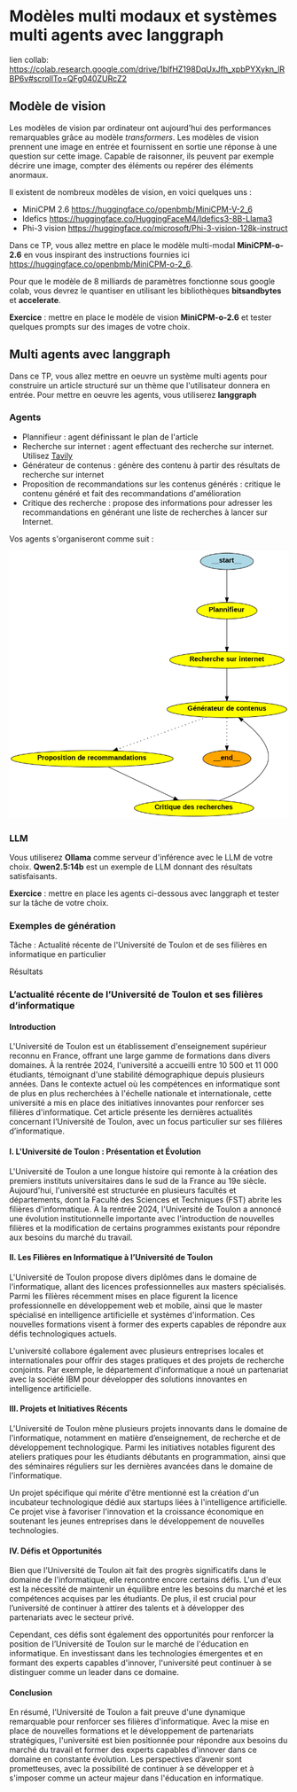 # Modèles multi modaux et systèmes multi agents avec langgraph

lien collab: https://colab.research.google.com/drive/1blfHZ198DqUxJfh_xpbPYXykn_lRBP6v#scrollTo=QFg040ZURcZ2

## Modèle de vision

Les modèles de vision par ordinateur ont aujourd'hui des performances remarquables grâce au modèle _transformers_. Les modèles de vision prennent une image en entrée et fournissent en sortie une réponse à une question sur cette image. Capable de raisonner, ils peuvent par exemple décrire une image, compter des éléments ou repérer des éléments anormaux.

Il existent de nombreux modèles de vision, en voici quelques uns : 
- MiniCPM 2.6 https://huggingface.co/openbmb/MiniCPM-V-2_6
- Idefics https://huggingface.co/HuggingFaceM4/Idefics3-8B-Llama3
- Phi-3 vision https://huggingface.co/microsoft/Phi-3-vision-128k-instruct

Dans ce TP, vous allez mettre en place le modèle multi-modal **MiniCPM-o-2.6** en vous inspirant des instructions fournies ici https://huggingface.co/openbmb/MiniCPM-o-2_6. 

Pour que le modèle de 8 milliards de paramètres fonctionne sous google colab, vous devrez le quantiser en utilisant les bibliothèques **bitsandbytes** et **accelerate**.

**Exercice** : mettre en place le modèle de vision **MiniCPM-o-2.6** et tester quelques prompts sur des images de votre choix.


## Multi agents avec langgraph

Dans ce TP, vous allez mettre en oeuvre un système multi agents pour construire un article structuré sur un thème que l'utilisateur donnera en entrée. Pour mettre en oeuvre les agents, vous utiliserez **langgraph**

### Agents

* Plannifieur : agent définissant le plan de l'article
* Recherche sur internet : agent effectuant des recherche sur internet. Utilisez [Tavily](https://docs.tavily.com/docs/python-sdk/tavily-search/getting-started)
* Générateur de contenus : génère des contenu à partir des résultats de recherche sur internet
* Proposition de recommandations sur les contenus générés : critique le contenu généré et fait des recommandations d'amélioration
* Critique des recherche : propose des informations pour adresser les recommandations en générant une liste de recherches à lancer sur Internet.

Vos agents s'organiseront comme suit :

![agents](./flow.png)

### LLM

Vous utiliserez **Ollama** comme serveur d'inférence avec le LLM de votre choix. **Qwen2.5:14b** est un exemple de LLM donnant des résultats satisfaisants.

**Exercice** : mettre en place les agents ci-dessous avec langgraph et tester sur la tâche de votre choix.

### Exemples de génération

Tâche : Actualité récente de l'Université de Toulon et de ses filières en informatique en particulier

Résultats 

### L’actualité récente de l’Université de Toulon et ses filières d’informatique

#### Introduction
L'Université de Toulon est un établissement d'enseignement supérieur reconnu en France, offrant une large gamme de formations dans divers domaines. À la rentrée 2024, l'université a accueilli entre 10 500 et 11 000 étudiants, témoignant d'une stabilité démographique depuis plusieurs années. Dans le contexte actuel où les compétences en informatique sont de plus en plus recherchées à l'échelle nationale et internationale, cette université a mis en place des initiatives innovantes pour renforcer ses filières d'informatique. Cet article présente les dernières actualités concernant l’Université de Toulon, avec un focus particulier sur ses filières d’informatique.

#### I. L'Université de Toulon : Présentation et Évolution
L'Université de Toulon a une longue histoire qui remonte à la création des premiers instituts universitaires dans le sud de la France au 19e siècle. Aujourd'hui, l'université est structurée en plusieurs facultés et départements, dont la Faculté des Sciences et Techniques (FST) abrite les filières d'informatique. À la rentrée 2024, l'Université de Toulon a annoncé une évolution institutionnelle importante avec l'introduction de nouvelles filières et la modification de certains programmes existants pour répondre aux besoins du marché du travail.

#### II. Les Filières en Informatique à l’Université de Toulon
L'Université de Toulon propose divers diplômes dans le domaine de l'informatique, allant des licences professionnelles aux masters spécialisés. Parmi les filières récemment mises en place figurent la licence professionnelle en développement web et mobile, ainsi que le master spécialisé en intelligence artificielle et systèmes d'information. Ces nouvelles formations visent à former des experts capables de répondre aux défis technologiques actuels.

L'université collabore également avec plusieurs entreprises locales et internationales pour offrir des stages pratiques et des projets de recherche conjoints. Par exemple, le département d'informatique a noué un partenariat avec la société IBM pour développer des solutions innovantes en intelligence artificielle.

#### III. Projets et Initiatives Récents
L'Université de Toulon mène plusieurs projets innovants dans le domaine de l'informatique, notamment en matière d’enseignement, de recherche et de développement technologique. Parmi les initiatives notables figurent des ateliers pratiques pour les étudiants débutants en programmation, ainsi que des séminaires réguliers sur les dernières avancées dans le domaine de l'informatique.

Un projet spécifique qui mérite d'être mentionné est la création d'un incubateur technologique dédié aux startups liées à l'intelligence artificielle. Ce projet vise à favoriser l'innovation et la croissance économique en soutenant les jeunes entreprises dans le développement de nouvelles technologies.

#### IV. Défis et Opportunités
Bien que l’Université de Toulon ait fait des progrès significatifs dans le domaine de l'informatique, elle rencontre encore certains défis. L'un d'eux est la nécessité de maintenir un équilibre entre les besoins du marché et les compétences acquises par les étudiants. De plus, il est crucial pour l’université de continuer à attirer des talents et à développer des partenariats avec le secteur privé.

Cependant, ces défis sont également des opportunités pour renforcer la position de l’Université de Toulon sur le marché de l'éducation en informatique. En investissant dans les technologies émergentes et en formant des experts capables d'innover, l'université peut continuer à se distinguer comme un leader dans ce domaine.

#### Conclusion
En résumé, l’Université de Toulon a fait preuve d'une dynamique remarquable pour renforcer ses filières d'informatique. Avec la mise en place de nouvelles formations et le développement de partenariats stratégiques, l'université est bien positionnée pour répondre aux besoins du marché du travail et former des experts capables d'innover dans ce domaine en constante évolution. Les perspectives d’avenir sont prometteuses, avec la possibilité de continuer à se développer et à s'imposer comme un acteur majeur dans l'éducation en informatique.







